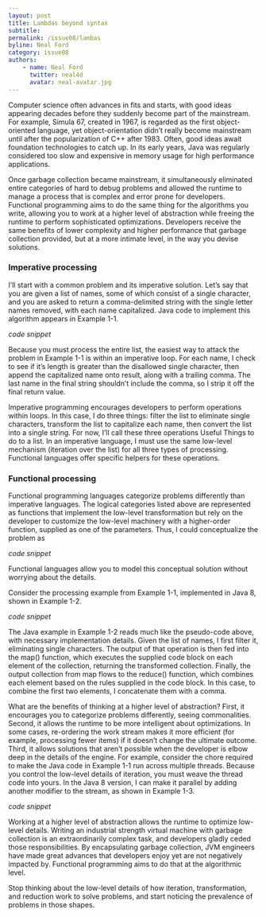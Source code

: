 ```yaml
---
layout: post
title: Lambdas beyond syntax
subtitle: 
permalink: /issue08/lambas
byline: Neal Ford
category: issue08
authors:
    - name: Neal Ford
      twitter: neal4d
      avatar: neal-avatar.jpg
---
```

Computer science often advances in fits and starts, with good ideas appearing decades before they suddenly become part of the mainstream. For example, Simula 67, created in 1967, is regarded as the first object-oriented language, yet object-orientation didn’t really become mainstream until after the popularization of C++ after 1983. Often, good ideas await foundation technologies to catch up. In its early years, Java was regularly considered too slow and expensive in memory usage for high performance applications.

Once garbage collection became mainstream, it simultaneously eliminated entire categories of hard to debug problems and allowed the runtime to manage a process that is complex and error prone for developers. Functional programming aims to do the same thing for the algorithms you write, allowing you to work at a higher level of abstraction while freeing the runtime to perform sophisticated optimizations. Developers receive the same benefits of lower complexity and higher performance that garbage collection provided, but at a more intimate level, in the way you devise solutions.

### Imperative processing

I’ll start with a common problem and its imperative solution. Let’s say that you are given a list of names, some of which consist of a single character, and you are asked to return a comma-delimited string with the single letter names removed, with each name capitalized. Java code to implement this algorithm appears in Example 1-1.

*code snippet*

Because you must process the entire list, the easiest way to attack the problem in Example 1-1 is within an imperative loop. For each name, I check to see if it’s length is greater than the disallowed single character, then append the capitalized name onto result, along with a trailing comma. The last name in the final string shouldn’t include the comma, so I strip it off the final return value.

Imperative programming encourages developers to perform operations within loops. In this case, I do three things: filter the list to eliminate single characters, transform the list to capitalize each name, then convert the list into a single string. For now, I’ll call these three operations Useful Things to do to a list. In an imperative language, I must use the same low-level mechanism (iteration over the list) for all three types of processing. Functional languages offer specific helpers for these operations.

### Functional processing

Functional programming languages categorize problems differently than imperative languages. The logical categories listed above are represented as functions that implement the low-level transformation but rely on the developer to customize the low-level machinery with a higher-order function, supplied as one of the parameters. Thus, I could conceptualize the problem as

*code snippet*

Functional languages allow you to model this conceptual solution without worrying about the details.

Consider the processing example from Example 1-1, implemented in Java 8, shown in Example 1-2.

*code snippet*

The Java example in Example 1-2 reads much like the pseudo-code above, with necessary implementation details. Given the list of names, I first filter it, eliminating single characters. The output of that operation is then fed into the map() function, which executes the supplied code block on each element of the collection, returning the transformed collection. Finally, the output collection from map flows to the reduce() function, which combines each element based on the rules supplied in the code block. In this case, to combine the first two elements, I concatenate them with a comma. 

What are the benefits of thinking at a higher level of abstraction? First, it encourages you to categorize problems differently, seeing commonalities. Second, it allows the runtime to be more intelligent about optimizations. In some cases, re-ordering the work stream makes it more efficient (for example, processing fewer items) if it doesn’t change the ultimate outcome. Third, it allows solutions that aren’t possible when the developer is elbow deep in the details of the engine. For example, consider the chore required to make the Java code in Example 1-1 run across multiple threads. Because you control the low-level details of iteration, you must weave the thread code into yours. In the Java 8 version, I can make it parallel by adding another modifier to the stream, as shown in Example 1-3.

*code snippet*

Working at a higher level of abstraction allows the runtime to optimize low-level details. Writing an industrial strength virtual machine with garbage collection is an extraordinarily complex task, and developers gladly ceded those responsibilities. By encapsulating garbage collection, JVM engineers have made great advances that developers enjoy yet are not negatively impacted by. Functional programming aims to do that at the algorithmic level.

Stop thinking about the low-level details of how iteration, transformation, and reduction work to solve problems, and start noticing the prevalence of problems in those shapes.
